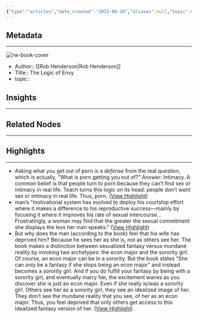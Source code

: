 ```yaml
---
{"type":"articles","date_created":"2023-08-28","aliases":null,"topic":null,"url":"https://www.robkhenderson.com/p/the-logic-of-envy","layout":null,"banner":null,"dg-publish":true,"tags":null,"permalink":"/300-biblio/200-articles/the-logic-of-envy/","dgPassFrontmatter":true,"created":"2023-10-20T12:44:21.000-05:00","updated":"2023-10-20T12:44:21.000-05:00"}
---
```


## Metadata
---
![rw-book-cover](https://substackcdn.com/image/fetch/w_1200,h_600,c_fill,f_jpg,q_auto:good,fl_progressive:steep,g_auto/https%3A%2F%2Fbucketeer-e05bbc84-baa3-437e-9518-adb32be77984.s3.amazonaws.com%2Fpublic%2Fimages%2F8b641161-3091-45ff-b1a0-1fb8736e84db_348x499.jpeg)
- Author:: [[Rob Henderson\|Rob Henderson]]
- Title:: The Logic of Envy
- topic::  



## Insights
---
## Related Nodes
---

## Highlights 
---
- Asking what you get out of porn is a *defense* from the real question, which is actually, “What is porn getting you out of?”
  Answer: Intimacy.
  A common belief is that people turn to porn because they can’t find sex or intimacy in real life.
  Teach turns this logic on its head: people don’t *want* sex or intimacy in real life.
  Thus, porn. ([View Highlight](https://read.readwise.io/read/01h8yc8n0470fqw75wnjydvbkm))
- man’s “motivational system has evolved to deploy his courtship effort where it makes a difference to his reproductive success—mainly by focusing it where it improves his rate of sexual intercourse…Frustratingly, a woman may find that the greater the sexual commitment she displays the less her man speaks.” ([View Highlight](https://read.readwise.io/read/01h8ycad4tmewf1qff81yzpdgr))
- But why does the man (according to the book) feel that his wife has deprived him?
  Because he sees her as she is, not as others see her.
  The book makes a distinction between sexualized fantasy versus mundane reality by invoking two archetypes: the econ major and the sorority girl.
  Of course, an econ major can be in a sorority. But the book states “She can only be a fantasy if she stops being an econ major” and instead becomes a sorority girl.
  And if you do fulfill your fantasy by being with a sorority girl, and eventually marry her, the excitement wanes as you discover she is just an econ major. Even if she really is/was a sorority girl.
  Others see her as a sorority girl, they see an idealized image of her. They don’t see the mundane reality that you see, of her as an econ major. Thus, you feel deprived that only others get access to this idealized fantasy version of her. ([View Highlight](https://read.readwise.io/read/01h8ycd96m47x68g4fym8fa0aj))
